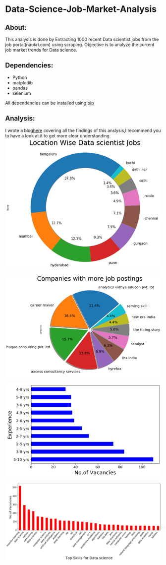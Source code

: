 # Data-Science-Job-Market-Analysis

## About:
This analysis is done by Extracting 1000 recent Data scientist jobs from the job portal(naukri.com) using scraping.
Objective is to analyze the current job market trends for Data science.

## Dependencies:
* Python
* matplotlib
* pandas
* selenium

All dependencies can be installed using [pip](https://pip.pypa.io/en/stable/)

## Analysis:
I wrote a blog[here](https:) covering all the findings of this anslysis,I recommend you to have a look at it to get more clear understanding.
![Screenshot](images/Location.png)

![Screenshot](images/companies.png)

![Screenshot](images/experience.png)

![Screenshot](images/skills.png)
